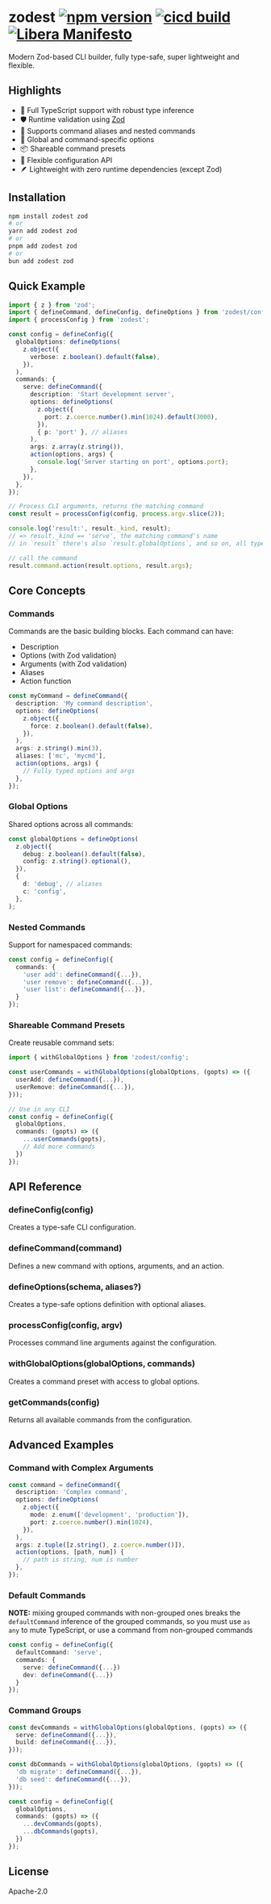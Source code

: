 # zodest [![npm version][npmv-img]][npmv-url] [![cicd build][linuxbuild-img]][linuxbuild-url] [![Libera Manifesto][libera-manifesto-img]][libera-manifesto-url]

[npmv-url]: https://npmjs.com/packages/zodest
[npmv-img]: https://badgen.net/npm/v/zodest?icon=npm
[linuxbuild-url]: https://github.com/tunnckocore/zodest/actions
[linuxbuild-img]: https://badgen.net/github/checks/tunnckoCore/zodest/master?icon=github
[libera-manifesto-url]: https://liberamanifesto.com
[libera-manifesto-img]: https://badgen.net/badge/libera/manifesto/grey

Modern Zod-based CLI builder, fully type-safe, super lightweight and flexible.

## Highlights

- 🎯 Full TypeScript support with robust type inference
- 🛡️ Runtime validation using [Zod](https://github.com/colinhacks/zod)
- 🔄 Supports command aliases and nested commands
- 🌟 Global and command-specific options
- 📦 Shareable command presets
- 🎨 Flexible configuration API
- 🪶 Lightweight with zero runtime dependencies (except Zod)

## Installation

```bash
npm install zodest zod
# or
yarn add zodest zod
# or
pnpm add zodest zod
# or
bun add zodest zod
```

## Quick Example

```typescript
import { z } from 'zod';
import { defineCommand, defineConfig, defineOptions } from 'zodest/config';
import { processConfig } from 'zodest';

const config = defineConfig({
  globalOptions: defineOptions(
    z.object({
      verbose: z.boolean().default(false),
    }),
  ),
  commands: {
    serve: defineCommand({
      description: 'Start development server',
      options: defineOptions(
        z.object({
          port: z.coerce.number().min(1024).default(3000),
        }),
        { p: 'port' }, // aliases
      ),
      args: z.array(z.string()),
      action(options, args) {
        console.log('Server starting on port', options.port);
      },
    }),
  },
});

// Process CLI arguments, returns the matching command
const result = processConfig(config, process.argv.slice(2));

console.log('result:', result._kind, result);
// => result._kind == 'serve', the matching command's name
// in `result` there's also `result.globalOptions`, and so on, all type-safe

// call the command
result.command.action(result.options, result.args);
```

## Core Concepts

### Commands

Commands are the basic building blocks. Each command can have:

- Description
- Options (with Zod validation)
- Arguments (with Zod validation)
- Aliases
- Action function

```typescript
const myCommand = defineCommand({
  description: 'My command description',
  options: defineOptions(
    z.object({
      force: z.boolean().default(false),
    }),
  ),
  args: z.string().min(3),
  aliases: ['mc', 'mycmd'],
  action(options, args) {
    // Fully typed options and args
  },
});
```

### Global Options

Shared options across all commands:

```typescript
const globalOptions = defineOptions(
  z.object({
    debug: z.boolean().default(false),
    config: z.string().optional(),
  }),
  {
    d: 'debug', // aliases
    c: 'config',
  },
);
```

### Nested Commands

Support for namespaced commands:

```typescript
const config = defineConfig({
  commands: {
    'user add': defineCommand({...}),
    'user remove': defineCommand({...}),
    'user list': defineCommand({...}),
  }
});
```

### Shareable Command Presets

Create reusable command sets:

```typescript
import { withGlobalOptions } from 'zodest/config';

const userCommands = withGlobalOptions(globalOptions, (gopts) => ({
  userAdd: defineCommand({...}),
  userRemove: defineCommand({...}),
}));

// Use in any CLI
const config = defineConfig({
  globalOptions,
  commands: (gopts) => ({
    ...userCommands(gopts),
    // Add more commands
  })
});
```

## API Reference

### defineConfig(config)

Creates a type-safe CLI configuration.

### defineCommand(command)

Defines a new command with options, arguments, and an action.

### defineOptions(schema, aliases?)

Creates a type-safe options definition with optional aliases.

### processConfig(config, argv)

Processes command line arguments against the configuration.

### withGlobalOptions(globalOptions, commands)

Creates a command preset with access to global options.

### getCommands(config)

Returns all available commands from the configuration.

## Advanced Examples

### Command with Complex Arguments

```typescript
const command = defineCommand({
  description: 'Complex command',
  options: defineOptions(
    z.object({
      mode: z.enum(['development', 'production']),
      port: z.coerce.number().min(1024),
    }),
  ),
  args: z.tuple([z.string(), z.coerce.number()]),
  action(options, [path, num]) {
    // path is string, num is number
  },
});
```

### Default Commands

**NOTE:** mixing grouped commands with non-grouped ones breaks the `defaultCommand` inference of the
grouped commands, so you must use `as any` to mute TypeScript, or use a command from non-grouped
commands

```typescript
const config = defineConfig({
  defaultCommand: 'serve',
  commands: {
    serve: defineCommand({...})
    dev: defineCommand({...})
  }
});
```

### Command Groups

```typescript
const devCommands = withGlobalOptions(globalOptions, (gopts) => ({
  serve: defineCommand({...}),
  build: defineCommand({...}),
}));

const dbCommands = withGlobalOptions(globalOptions, (gopts) => ({
  'db migrate': defineCommand({...}),
  'db seed': defineCommand({...}),
}));

const config = defineConfig({
  globalOptions,
  commands: (gopts) => ({
    ...devCommands(gopts),
    ...dbCommands(gopts),
  })
});
```

## License

Apache-2.0
